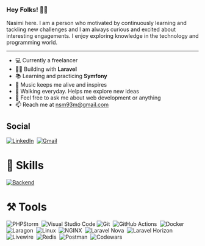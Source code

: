 ### Hey Folks! 🙋‍♂️

Nasimi here. I am a person who motivated by continuously learning and tackling new challenges and I am always curious and excited about interesting engagements. I enjoy exploring knowledge in the technology and programming world.

*********

- 💻 Currently a freelancer
- 👨‍💻 Building with **Laravel**
- 📚 Learning and practicing **Symfony**
- 🎵 Music keeps me alive and inspires
- 🚶 Walking everyday. Helps me explore new ideas
- 💬 Feel free to ask me about web development or anything
- 📫 Reach me at [nsm93m@gmail.com](mailto:nsm93m@gmail.com)

## Social

  [![LinkedIn](https://img.shields.io/badge/linkedin-%230077B5.svg?style=for-the-badge&logo=linkedin&logoColor=white)](https://linkedin.com/in/nasimi-mammadov)&nbsp;
  [![Gmail](https://img.shields.io/badge/Gmail-D14836?style=for-the-badge&logo=gmail&logoColor=white)](mailto:nsm93m@gmail.com)&nbsp;
  
# 🚀 Skills

  [![Backend](https://skillicons.dev/icons?i=php,laravel,symfony,mysql,html,css,bootstrap,jquery)](https://skillicons.dev)
  
# ⚒️ Tools

  ![PHPStorm](http://img.shields.io/badge/-PHPStorm-181717?style=for-the-badge&logo=phpstorm&logoColor=white)&nbsp;
  ![Visual Studio Code](https://img.shields.io/static/v1?style=for-the-badge&message=Visual+Studio+Code&color=007ACC&logo=Visual+Studio+Code&logoColor=FFFFFF&label=)
  ![Git](https://img.shields.io/badge/git-%23F05033.svg?style=for-the-badge&logo=git&logoColor=white)&nbsp;
  ![GitHub Actions](https://img.shields.io/badge/github%20actions-%232671E5.svg?style=for-the-badge&logo=githubactions&logoColor=white)&nbsp;
  ![Docker](https://img.shields.io/static/v1?style=for-the-badge&message=Docker&color=2496ED&logo=Docker&logoColor=FFFFFF&label=)&nbsp;
  ![Laragon](https://img.shields.io/static/v1?style=for-the-badge&message=Laragon&color=0E83CD&logo=Laragon&logoColor=FFFFFF&label=)&nbsp;
  ![Linux](https://img.shields.io/static/v1?style=for-the-badge&message=Linux&color=222222&logo=Linux&logoColor=FCC624&label=)&nbsp;
  ![NGINX](https://img.shields.io/static/v1?style=for-the-badge&message=NGINX&color=009639&logo=NGINX&logoColor=FFFFFF&label=)&nbsp;
  ![Laravel Nova](https://img.shields.io/static/v1?style=for-the-badge&message=Laravel+Nova&color=252D37&logo=Laravel+Nova&logoColor=FFFFFF&label=)&nbsp;
  ![Laravel Horizon](https://img.shields.io/static/v1?style=for-the-badge&message=Laravel+Horizon&color=405263&logo=Laravel+Horizon&logoColor=FFFFFF&label=)&nbsp;
  ![Livewire](https://img.shields.io/static/v1?style=for-the-badge&message=Livewire&color=4E56A6&logo=Livewire&logoColor=FFFFFF&label=)&nbsp;
  ![Redis](https://img.shields.io/badge/redis-%23DD0031.svg?style=for-the-badge&logo=redis&logoColor=white)&nbsp;
  ![Postman](https://img.shields.io/badge/Postman-FF6C37?style=for-the-badge&logo=postman&logoColor=white)&nbsp;
  ![Codewars](https://img.shields.io/static/v1?style=for-the-badge&message=Codewars&color=B1361E&logo=Codewars&logoColor=FFFFFF&label=)&nbsp;
